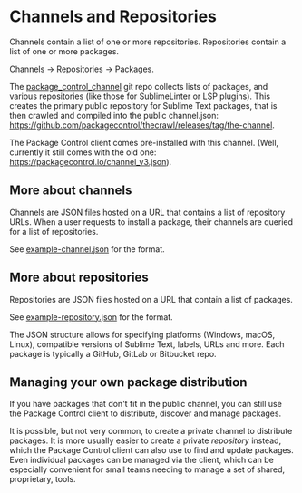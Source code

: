 <!-- https://packagecontrol.io/docs/channels_and_repositories -->
<!-- https://github.com/wbond/packagecontrol.io/blob/master/app/html/docs/channels_and_repositories.html -->

# Channels and Repositories

Channels contain a list of one or more repositories. Repositories contain a list of one or more packages.

Channels -> Repositories -> Packages.

The [package_control_channel][1] git repo collects lists of packages, and various repositories (like those for SublimeLinter or LSP plugins). This creates the primary public repository for Sublime Text packages, that is then crawled and compiled into the public channel.json: https://github.com/packagecontrol/thecrawl/releases/tag/the-channel. 

The Package Control client comes pre-installed with this channel.
(Well, currently it still comes with the old one: https://packagecontrol.io/channel_v3.json).

## More about channels

Channels are JSON files hosted on a URL that contains a list of repository URLs. When a user requests to install a package, their channels are queried for a list of repositories.  

See [example-channel.json][2] for the format. 

## More about repositories

Repositories are JSON files hosted on a URL that contain a list of packages.

See [example-repository.json][3] for the format. 

The JSON structure allows for specifying platforms (Windows, macOS, Linux), compatible versions of Sublime Text, labels, URLs and more. Each package is typically a GitHub, GitLab or Bitbucket repo.

## Managing your own package distribution

If you have packages that don't fit in the public channel, you can still use the Package Control client to distribute, discover and manage packages.

It is possible, but not very common, to create a private channel to distribute packages. It is more usually easier to create a private _repository_ instead, which the Package Control client can also use to find and update packages. Even individual packages can be managed via the client, which can be especially convenient for small teams needing to manage a set of shared, proprietary, tools.

[1]: https://github.com/wbond/package_control_channel
[2]: https://raw.githubusercontent.com/wbond/package_control/master/example-channel.json
[3]: https://raw.githubusercontent.com/wbond/package_control/master/example-repository.json
